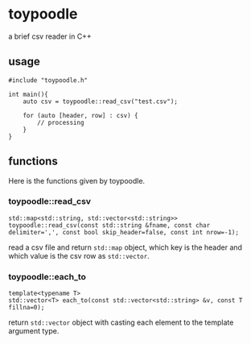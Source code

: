 # toypoodle

a brief csv reader in C++

## usage

```
#include "toypoodle.h"

int main(){
    auto csv = toypoodle::read_csv("test.csv");

    for (auto [header, row] : csv) {
        // processing
    }
}
```

## functions

Here is the functions given by toypoodle.

### toypoodle::read_csv

```
std::map<std::string, std::vector<std::string>> toypoodle::read_csv(const std::string &fname, const char delimiter=',', const bool skip_header=false, const int nrow=-1);
```
read a csv file and return `std::map` object, which key is the header and which value is the csv row as `std::vector`.

### toypoodle::each_to

```
template<typename T>
std::vector<T> each_to(const std::vector<std::string> &v, const T fillna=0);
```

return `std::vector` object with casting each element to the template argument type.
